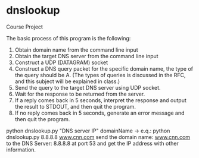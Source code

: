 dnslookup
=========

Course Project

The basic process of this program is the following:

 1. Obtain domain name from the command line input
 2. Obtain the target DNS server from the command line input
 3. Construct a UDP (DATAGRAM) socket 
 4. Construct a DNS query packet for the specific domain name, the type 
    of the query should be A.  (The types of queries is discussed in the 
    RFC, and this subject will be explained in class.)
 5. Send the query to the target DNS server using UDP socket.
 6. Wait for the response to be returned from the server.
 7. If a reply comes back in 5 seconds, interpret the response and output 
    the result to STDOUT, and then quit the program.
 8. If no reply comes back in 5 seconds, generate an error message and then 
    quit the program.

python dnslookup.py "DNS server IP" domainName -> e.q.: python dnslookup.py 8.8.8.8 www.cnn.com
send the domain name: www.cnn.com to the DNS Server: 8.8.8.8 at port 53 and get the IP address with other information.
